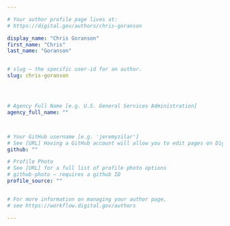 ```yaml
---

# Your author profile page lives at:
# https://digital.gov/authors/chris-goranson

display_name: "Chris Goranson"
first_name: "Chris"
last_name: "Goranson"


# slug — the specific user-id for an author.
slug: chris-goranson




# Agency Full Name [e.g. U.S. General Services Administration]
agency_full_name: ""



# Your GitHub username [e.g. 'jeremyzilar']
# See [URL] Having a GitHub account will allow you to edit pages on DigitalGov. The image used in your GitHub account can also be used to populate your digital.gov profile photo.
github: ""

# Profile Photo
# See [URL] for a full list of profile photo options
# github-photo — requires a github ID
profile_source: ""


# For more information on managing your author page,
# see https://workflow.digital.gov/authors

---
```

